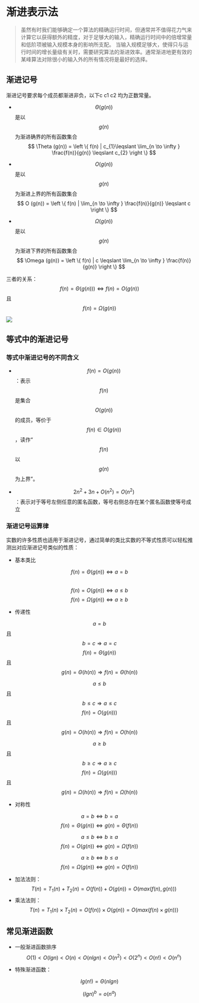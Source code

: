 # 渐进表示法
> 虽然有时我们能够确定一个算法的精确运行时间，但通常并不值得花力气来计算它以获得额外的精度，对于足够大的输入，精确运行时间中的倍增常量和低阶项被输入规模本身的影响所支配。
> 当输入规模足够大，使得只与运行时间的增长量级有关时，需要研究算法的渐进效率。通常渐进地更有效的某峰算法对除很小的输入外的所有情况将是最好的选择。

## 渐进记号
渐进记号要求每个成员都渐进非负，以下c c1 c2 均为正数常量。
- $$\Theta (g(n))$$是以$$g(n)$$为渐进确界的所有函数集合
$$
\Theta (g(n)) = \left \{ f(n) | c_{1}\leqslant  \lim_{n \to \infty  }  \frac{f(n)}{g(n)} \leqslant c_{2} \right \}
$$

- $$O (g(n))$$是以$$g(n)$$为渐进上界的所有函数集合
$$
O (g(n)) = \left \{ f(n) | \lim_{n \to \infty  } \frac{f(n)}{g(n)} \leqslant c  \right \}
$$

- $$\Omega (g(n))$$是以$$g(n)$$为渐进下界的所有函数集合
$$
\Omega (g(n)) = \left \{ f(n) | c \leqslant \lim_{n \to \infty  } \frac{f(n)}{g(n)} \right \}
$$

三者的关系：$$f(n) = \Theta (g(n)))\Leftrightarrow  f(n) = O(g(n))$$且$$f(n) = \Omega (g(n))$$


![](http://raytaylorlin-blog.qiniudn.com/image/algorithm/%E4%B8%89%E7%A7%8D%E6%B8%90%E8%BF%91%E8%AE%B0%E5%8F%B7%E7%9A%84%E5%8C%BA%E5%88%AB.jpg)

## 等式中的渐进记号

### 等式中渐进记号的不同含义
- $$f(n) = O (g(n))$$：表示$$f(n)$$是集合$$O (g(n))$$的成员，等价于$$f(n) \in  O (g(n))$$，读作“$$f(n) $$以 $$g(n)$$为上界”。

- $$2n^{2} + 3n + O(n^{2}) = O(n^{2})$$：表示对于等号左侧任意的匿名函数，等号右侧总存在某个匿名函数使等号成立

### 渐进记号运算律
实数的许多性质也适用于渐进记号，通过简单的类比实数的不等式性质可以轻松推测出对应渐进记号类似的性质：

- 基本类比

$$f(n) = \Theta (g(n))   \Leftrightarrow  a = b$$   
$$f(n) = O (g(n))   \Leftrightarrow  a \leqslant  b$$
$$f(n) = \Omega (g(n)) \Leftrightarrow  a \geqslant  b$$

- 传递性

$$a = b$$ 且 $$ b = c \Rightarrow a = c$$
$$f(n) = \Theta (g(n)) $$ 且 $$  g(n) = \Theta (h(n))  \Rightarrow f(n) = \Theta (h(n))$$

$$a \leqslant b$$且$$ b \leqslant c \Rightarrow a \leqslant c$$
$$f(n) = O (g(n))) $$ 且 $$  g(n) = O (h(n))  \Rightarrow f(n) = O (h(n))$$

$$a \geqslant b$$ 且 $$ b \geqslant  c \Rightarrow a \geqslant  c$$
$$f(n) = \Omega (g(n))) $$ 且 $$  g(n) = \Omega (h(n))  \Rightarrow f(n) = \Omega (h(n))$$


- 对称性

$$a =b\Leftrightarrow b=a$$
$$f(n) = \Theta (g(n))  \Leftrightarrow g(n) = \Theta (f(n))$$

$$a \leqslant b\Leftrightarrow b\geqslant a$$
$$f(n) = O (g(n))  \Leftrightarrow g(n) = \Omega (f(n))$$


$$a \geqslant b\Leftrightarrow b\leqslant a$$
$$f(n) = \Omega(g(n))  \Leftrightarrow g(n) = O (f(n))$$

- 加法法则：
$$
T(n) = T_{1}(n) +T_{2}(n)  = O(f(n)) + O(g(n)) = O(max(f(n),g(n)))
$$
- 乘法法则：
$$
T(n) = T_{1}(n) \times T_{2}(n)  = O(f(n)) \times  O(g(n)) = O(max(f(n)\times g(n)))
$$

## 常见渐进函数
- 一般渐进函数排序
$$
O(1) < O(lgn) < O(n) < O(nlgn) < O(n^{2}) < O(2^{n}) < O(n!) < O(n^{n})
$$

- 特殊渐进函数：

$$
lg(n!) = \Theta (nlgn)
$$

$$
(lgn)^{b} = o(n^{a})
$$



